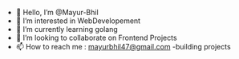 - 👋 Hello, I’m @Mayur-Bhil
- 👀 I’m interested in WebDevelopement
- 🌱 I’m currently learning golang
- 💞️ I’m looking to collaborate on Frontend Projects
- 📫 How to reach me : mayurbhil47@gmail.com
-building projects


<!---
Mayur-Bhil/Mayur-Bhil is a ✨ special ✨ repository because its `README.md` (this file) appears on your GitHub profile.
You can click the Preview link to take a look at your changes.
--->
